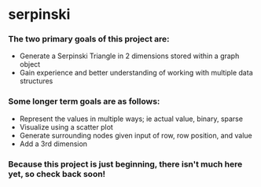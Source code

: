 # serpinski

### The two primary goals of this project are:
- Generate a Serpinski Triangle in 2 dimensions stored within a graph object
- Gain experience and better understanding of working with multiple data structures
### Some longer term goals are as follows:
- Represent the values in multiple ways; ie actual value, binary, sparse
- Visualize using a scatter plot
- Generate surrounding nodes given input of row, row position, and value
- Add a 3rd dimension

### Because this project is just beginning, there isn't much here yet, so check back soon!
